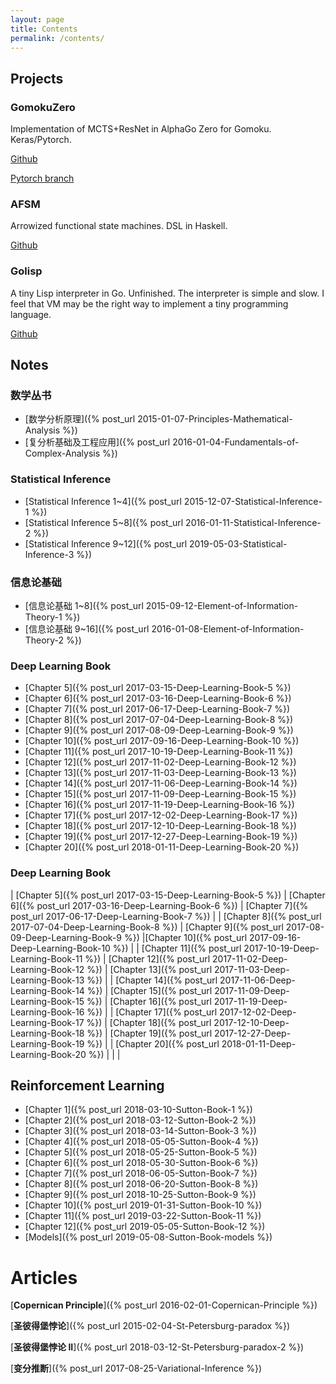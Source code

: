 ```yaml
---
layout: page
title: Contents
permalink: /contents/
---
```


## Projects

### GomokuZero

Implementation of MCTS+ResNet in AlphaGo Zero for Gomoku. Keras/Pytorch.

[Github](https://github.com/FiveEyes/GomokuZero)

[Pytorch branch](https://github.com/FiveEyes/GomokuZero/tree/pytorch)



### AFSM

Arrowized functional state machines. DSL in Haskell.

[Github](https://github.com/PseudoPower/AFSM)



### Golisp

A tiny Lisp interpreter in Go. Unfinished. The interpreter is simple and slow. I feel that VM may be the right way to implement a tiny programming language.

[Github](https://github.com/FiveEyes/golisp)



## Notes

### 数学丛书
  * [数学分析原理]({% post_url 2015-01-07-Principles-Mathematical-Analysis %})
  * [复分析基础及工程应用]({% post_url 2016-01-04-Fundamentals-of-Complex-Analysis %})

### Statistical Inference
  * [Statistical Inference 1~4]({% post_url 2015-12-07-Statistical-Inference-1 %})
  * [Statistical Inference 5~8]({% post_url 2016-01-11-Statistical-Inference-2 %})
  * [Statistical Inference 9~12]({% post_url 2019-05-03-Statistical-Inference-3 %})

### 信息论基础
  * [信息论基础 1~8]({% post_url 2015-09-12-Element-of-Information-Theory-1 %})
  * [信息论基础 9~16]({% post_url 2016-01-08-Element-of-Information-Theory-2 %})

### Deep Learning Book
  * [Chapter 5]({% post_url 2017-03-15-Deep-Learning-Book-5 %})
  * [Chapter 6]({% post_url 2017-03-16-Deep-Learning-Book-6 %})
  * [Chapter 7]({% post_url 2017-06-17-Deep-Learning-Book-7 %})
  * [Chapter 8]({% post_url 2017-07-04-Deep-Learning-Book-8 %})
  * [Chapter 9]({% post_url 2017-08-09-Deep-Learning-Book-9 %})
  * [Chapter 10]({% post_url 2017-09-16-Deep-Learning-Book-10 %})
  * [Chapter 11]({% post_url 2017-10-19-Deep-Learning-Book-11 %})
  * [Chapter 12]({% post_url 2017-11-02-Deep-Learning-Book-12 %})
  * [Chapter 13]({% post_url 2017-11-03-Deep-Learning-Book-13 %})
  * [Chapter 14]({% post_url 2017-11-06-Deep-Learning-Book-14 %})
  * [Chapter 15]({% post_url 2017-11-09-Deep-Learning-Book-15 %})
  * [Chapter 16]({% post_url 2017-11-19-Deep-Learning-Book-16 %})
  * [Chapter 17]({% post_url 2017-12-02-Deep-Learning-Book-17 %})
  * [Chapter 18]({% post_url 2017-12-10-Deep-Learning-Book-18 %})
  * [Chapter 19]({% post_url 2017-12-27-Deep-Learning-Book-19 %}) 
  * [Chapter 20]({% post_url 2018-01-11-Deep-Learning-Book-20 %})

### Deep Learning Book

| [Chapter 5]({% post_url 2017-03-15-Deep-Learning-Book-5 %}) | [Chapter 6]({% post_url 2017-03-16-Deep-Learning-Book-6 %}) | [Chapter 7]({% post_url 2017-06-17-Deep-Learning-Book-7 %}) |
| [Chapter 8]({% post_url 2017-07-04-Deep-Learning-Book-8 %}) | [Chapter 9]({% post_url 2017-08-09-Deep-Learning-Book-9 %}) |[Chapter 10]({% post_url 2017-09-16-Deep-Learning-Book-10 %}) |
| [Chapter 11]({% post_url 2017-10-19-Deep-Learning-Book-11 %}) | [Chapter 12]({% post_url 2017-11-02-Deep-Learning-Book-12 %}) | [Chapter 13]({% post_url 2017-11-03-Deep-Learning-Book-13 %}) |
| [Chapter 14]({% post_url 2017-11-06-Deep-Learning-Book-14 %}) | [Chapter 15]({% post_url 2017-11-09-Deep-Learning-Book-15 %}) | [Chapter 16]({% post_url 2017-11-19-Deep-Learning-Book-16 %}) |
| [Chapter 17]({% post_url 2017-12-02-Deep-Learning-Book-17 %}) | [Chapter 18]({% post_url 2017-12-10-Deep-Learning-Book-18 %}) | [Chapter 19]({% post_url 2017-12-27-Deep-Learning-Book-19 %}) |
| [Chapter 20]({% post_url 2018-01-11-Deep-Learning-Book-20 %}) | | |

  
## Reinforcement Learning
  * [Chapter 1]({% post_url 2018-03-10-Sutton-Book-1 %})
  * [Chapter 2]({% post_url 2018-03-12-Sutton-Book-2 %})
  * [Chapter 3]({% post_url 2018-03-14-Sutton-Book-3 %})
  * [Chapter 4]({% post_url 2018-05-05-Sutton-Book-4 %})
  * [Chapter 5]({% post_url 2018-05-25-Sutton-Book-5 %})
  * [Chapter 6]({% post_url 2018-05-30-Sutton-Book-6 %})
  * [Chapter 7]({% post_url 2018-06-05-Sutton-Book-7 %})
  * [Chapter 8]({% post_url 2018-06-20-Sutton-Book-8 %})
  * [Chapter 9]({% post_url 2018-10-25-Sutton-Book-9 %})
  * [Chapter 10]({% post_url 2019-01-31-Sutton-Book-10 %})
  * [Chapter 11]({% post_url 2019-03-22-Sutton-Book-11 %})
  * [Chapter 12]({% post_url 2019-05-05-Sutton-Book-12 %})
  * [Models]({% post_url 2019-05-08-Sutton-Book-models %})


# Articles

[**Copernican Principle**]({% post_url 2016-02-01-Copernican-Principle %})

[**圣彼得堡悖论**]({% post_url 2015-02-04-St-Petersburg-paradox %})

[**圣彼得堡悖论 II**]({% post_url 2018-03-12-St-Petersburg-paradox-2 %})

[**变分推断**]({% post_url 2017-08-25-Variational-Inference %})
